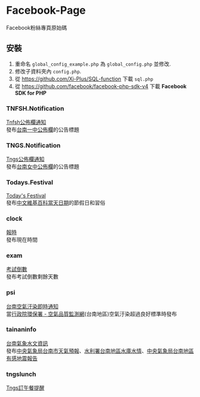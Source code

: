# Facebook-Page
Facebook粉絲專頁原始碼

## 安裝
1. 重命名 `global_config_example.php` 為 `global_config.php` 並修改.
2. 修改子資料夾內 `config.php`.
3. 從 https://github.com/Xi-Plus/SQL-function 下載 `sql.php`
4. 從 https://github.com/facebook/facebook-php-sdk-v4 下載 **Facebook SDK for PHP**

### TNFSH.Notification
[Tnfsh公佈欄通知](http://www.facebook.com/TNFSH.Notification)<br>
發布[台南一中公佈欄](http://www.tnfsh.tn.edu.tw/files/501-1000-1012-1.php)的公告標題


### TNGS.Notification
[Tngs公佈欄通知](http://www.facebook.com/TNGS.Notification)<br>
發布[台南女中公佈欄](http://www.tngs.tn.edu.tw/tngs/board/)的公告標題

### Todays.Festival
[Today's Festival](http://www.facebook.com/493820264128751)<br>
發布[中文維基百科當天日期](https://zh.wikipedia.org/zh-tw/歷史上的今天)的節假日和習俗

### clock
[報時](http://www.facebook.com/1459865700971384)<br>
發布現在時間

### exam
[考試倒數](http://www.facebook.com/800668270014037)<br>
發布考試倒數剩餘天數

### psi
[台南空氣汙染即時通知](http://www.facebook.com/1587579141497470)<br>
當[行政院環保署 - 空氣品質監測網](http://taqm.epa.gov.tw/taqm/tw/PsiMap.aspx)(台南地區)空氣汙染超過良好標準時發布

### tainaninfo
[台南氣象水文資訊](http://www.facebook.com/735253119929723)<br>
發布[中央氣象局台南市天氣預報](http://www.cwb.gov.tw/V7/forecast/taiwan/Tainan_City.htm)、[水利署台南地區水庫水情](http://www.wra.gov.tw/np.asp?ctNode=3741)、[中央氣象局台南地區有感地震報告](http://www.cwb.gov.tw/V7/modules/MOD_EC_Home.htm)

### tngslunch
[Tngs訂午餐提醒](http://www.facebook.com/1064389356911847)<br>
